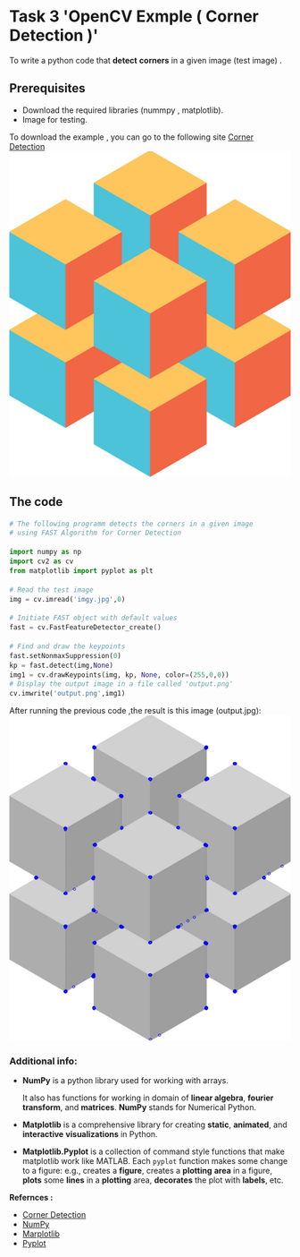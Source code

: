 # Task 3 'OpenCV Exmple ( Corner Detection )'
To write a python code that **detect** **corners** in a given image (test image) .

## Prerequisites
-   Download the required libraries (nummpy , matplotlib).
-   Image for testing.

To download the example , you can go to the following site
[Corner Detection](https://docs.opencv.org/3.4/df/d0c/tutorial_py_fast.html)
![](images/imgy.jpg)
## The code 
```python
# The following programm detects the corners in a given image 
# using FAST Algorithm for Corner Detection

import numpy as np
import cv2 as cv
from matplotlib import pyplot as plt

# Read the test image
img = cv.imread('imgy.jpg',0)

# Initiate FAST object with default values
fast = cv.FastFeatureDetector_create()

# Find and draw the keypoints
fast.setNonmaxSuppression(0)
kp = fast.detect(img,None)
img1 = cv.drawKeypoints(img, kp, None, color=(255,0,0))
# Display the output image in a file called 'output.png'
cv.imwrite('output.png',img1)
```
After running the previous code ,the result is this image (output.jpg):
![](images/output.png)
### Additional info:
- **NumPy** is a python library used for working with arrays.

   It also has functions for working in domain of **linear algebra**,       **fourier transform**, and **matrices**.
  **NumPy** stands for Numerical Python.
 - **Matplotlib** is a comprehensive library for creating **static**, **animated**, and **interactive** **visualizations** in Python.
 
 - **Matplotlib.Pyplot** is a collection of command style functions that make matplotlib work like MATLAB. Each `pyplot` function makes some change to a figure: e.g., creates a **figure**, creates a **plotting** **area** in a figure, **plots** some **lines** in a **plotting** area, **decorates** the plot with **labels**, etc.
  

**Refernces :** 
- [Corner Detection](https://docs.opencv.org/3.4/df/d0c/tutorial_py_fast.html)
- [NumPy](https://www.w3schools.com/python/numpy_intro.asp)
- [Marplotlib](https://matplotlib.org/)
- [Pyplot](https://matplotlib.org/tutorials/introductory/pyplot.html)